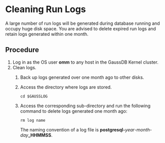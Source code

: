 # Cleaning Run Logs<a name="EN-US_TOPIC_0242215066"></a>

A large number of run logs will be generated during database running and occupy huge disk space. You are advised to delete expired run logs and retain logs generated within one month.

## Procedure<a name="en-us_topic_0237088807_en-us_topic_0059779285_s2007a444c2844ebd923f0e2183ecba58"></a>

1.  Log in as the OS user  **omm**  to any host in the GaussDB Kernel cluster.
2.  Clean logs.
    1.  Back up logs generated over one month ago to other disks.
    2.  Access the directory where logs are stored.

        ```
        cd $GAUSSLOG
        ```

    3.  Access the corresponding sub-directory and run the following command to delete logs generated one month ago:

        ```
        rm log name
        ```

        The naming convention of a log file is  **postgresql-**_year_-_month_-_day_**\_HHMMSS**.




